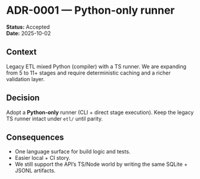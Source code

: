 # ADR-0001 — Python-only runner

**Status:** Accepted  
**Date:** 2025-10-02

## Context
Legacy ETL mixed Python (compiler) with a TS runner. We are expanding from 5 to 11+ stages and require deterministic caching and a richer validation layer.

## Decision
Adopt a **Python-only** runner (CLI + direct stage execution). Keep the legacy TS runner intact under `etl/` until parity.

## Consequences
- One language surface for build logic and tests.
- Easier local + CI story.
- We still support the API’s TS/Node world by writing the same SQLite + JSONL artifacts.
